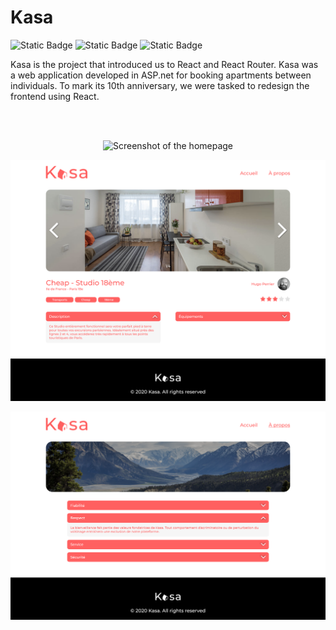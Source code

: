 # Kasa

<div>
  <img alt="Static Badge" src="https://img.shields.io/badge/React-blue">
  <img alt="Static Badge" src="https://img.shields.io/badge/React%20Router%20-red">
  <img alt="Static Badge" src="https://img.shields.io/badge/Sass-pink">
</div>

Kasa is the project that introduced us to React and React Router. 
Kasa was a web application developed in ASP.net for booking apartments between individuals. 
To mark its 10th anniversary, we were tasked to redesign the frontend using React.

<br/><br/>

<p align="center">
  <img src="public/assets/README/Screenshot-homepage.png" alt="Screenshot of the homepage" width="600"/>
</p>

<p align="center">
  <img src="public/assets/README/Screenshot-flat.png" alt="Screenshot of a apartment page" width="600"/>
</p>

<p align="center">
  <img src="public/assets/README/Screenshot-about.png" alt="Screenshot of the 'about' page'" width="600"/>
</p>
